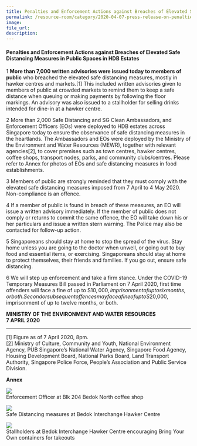 ```yaml
---  
title: Penalties and Enforcement Actions against Breaches of Elevated Safe Distancing Measures in Public Spaces in HDB Estates  
permalink: /resource-room/category/2020-04-07-press-release-on-penalties-and-enforcement-actions-against-breaches/  
image:  
file_url:  
description:  
---  
```


#### Penalties and Enforcement Actions against Breaches of Elevated Safe Distancing Measures in Public Spaces in HDB Estates  

1 **More than 7,000 written advisories were issued today to members of public** who breached the elevated safe distancing measures, mostly in hawker centres and markets.[1] This included written advisories given to members of public at crowded markets to remind them to keep a safe distance when queuing or making payments by following the floor markings. An advisory was also issued to a stallholder for selling drinks intended for dine-in at a hawker centre.  

2 More than 2,000 Safe Distancing and SG Clean Ambassadors, and Enforcement Officers (EOs) were deployed to HDB estates across Singapore today to ensure the observance of safe distancing measures in the heartlands. The Ambassadors and EOs were deployed by the Ministry of the Environment and Water Resources (MEWR), together with relevant agencies[2], to cover premises such as town centres, hawker centres, coffee shops, transport nodes, parks, and community clubs/centres. Please refer to Annex for photos of EOs and safe distancing measures in food establishments.  

3 Members of public are strongly reminded that they must comply with the elevated safe distancing measures imposed from 7 April to 4 May 2020. Non-compliance is an offence.  

4 If a member of public is found in breach of these measures, an EO will issue a written advisory immediately. If the member of public does not comply or returns to commit the same offence, the EO will take down his or her particulars and issue a written stern warning. The Police may also be contacted for follow-up action.  

5 Singaporeans should stay at home to stop the spread of the virus. Stay home unless you are going to the doctor when unwell, or going out to buy food and essential items, or exercising. Singaporeans should stay at home to protect themselves, their friends and families. If you go out, ensure safe distancing.  

6 We will step up enforcement and take a firm stance. Under the COVID-19 Temporary Measures Bill passed in Parliament on 7 April 2020, first time offenders will face a fine of up to S$10,000, imprisonment of up to six months, or both. Second or subsequent offences may face a fine of up to S$20,000, imprisonment of up to twelve months, or both.  

 

**MINISTRY OF THE ENVIRONMENT AND WATER RESOURCES**  
**7 APRIL 2020**  

-----  

[1] Figure as of 7 April 2020, 8pm.  
[2] Ministry of Culture, Community and Youth, National Environment Agency, PUB Singapore’s National Water Agency, Singapore Food Agency, Housing Development Board, National Parks Board, Land Transport Authority, Singapore Police Force, People’s Association and Public Service Division.  

**Annex**  

![](/news/news-images/press-release-2020-04-07-image-1.png)  
Enforcement Officer at Blk 204 Bedok North coffee shop  


![](/news/news-images/press-release-2020-04-07-image-2.png)  
Safe Distancing measures at Bedok Interchange Hawker Centre


![](/news/news-images/press-release-2020-04-07-image-3.png)  
Stallholders at Bedok Interchange Hawker Centre encouraging Bring Your Own containers for takeouts
